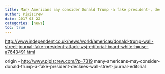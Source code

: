 ```yaml
---
title: Many Americans may consider Donald Trump -a fake president-, declares Wall Street Journal editorial
author: PipisCrew
date: 2017-03-22
categories: [news]
toc: true
---
```


http://www.independent.co.uk/news/world/americas/donald-trump-wall-street-journal-fake-president-attack-wsj-editorial-board-white-house-a7643491.html

origin - http://www.pipiscrew.com/?p=7319 many-americans-may-consider-donald-trump-a-fake-president-declares-wall-street-journal-editorial